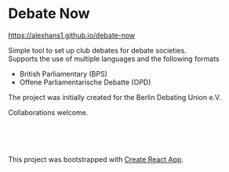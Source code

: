 # Debate Now

https://alexhans1.github.io/debate-now

Simple tool to set up club debates for debate societies.<br>
Supports the use of multiple languages and the following formats
  - British Parliamentary (BPS)
  - Offene Parliamentarische Debatte (OPD)
  
The project was initially created for the Berlin Debating Union e.V.

Collaborations welcome.

<br><br><br>

This project was bootstrapped with [Create React App](https://github.com/facebookincubator/create-react-app).

